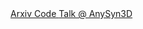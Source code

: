 <div class="links">
  <a href="https://arxiv.org/abs/2410.18084" target="_blank" rel="noopener noreferrer">
    <i class="fas fa-file-pdf"></i> Arxiv
  </a>
  <a href="https://github.com/3DTopia/DynamicCity" target="_blank" rel="noopener noreferrer">
    <i class="fab fa-github"></i> Code
  </a>
  <a href="https://www.bilibili.com/video/BV1c7rqYHEot/" target="_blank" rel="noopener noreferrer">
    <i class="fas fa-chalkboard-teacher"></i> Talk @ AnySyn3D
  </a>
</div>
